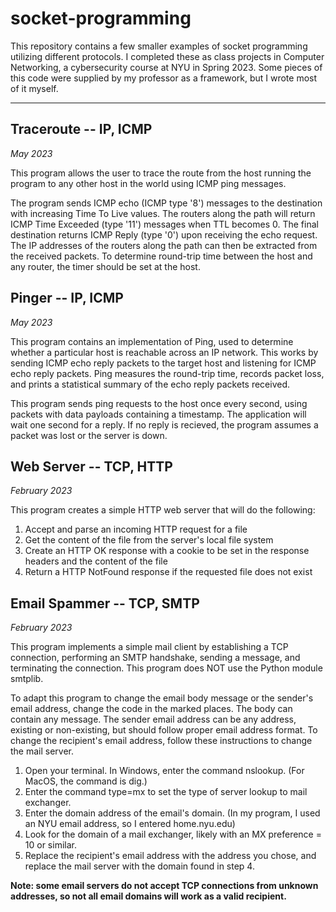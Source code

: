 # socket-programming

This repository contains a few smaller examples of socket programming utilizing different protocols. I completed these as class projects in Computer Networking, a cybersecurity course at NYU in Spring 2023. Some pieces of this code were supplied by my professor as a framework, but I wrote most of it myself. 

---

## Traceroute -- IP, ICMP

*May 2023*

This program allows the user to trace the route from the host running the program to any other host in the world using ICMP ping messages. 

The program sends ICMP echo (ICMP type '8') messages to the destination with increasing Time To Live values. The routers along the path will return ICMP Time Exceeded (type '11') messages when TTL becomes 0. The final destination returns ICMP Reply (type '0') upon receiving the echo request. The IP addresses of the routers along the path can then be extracted from the received packets. To determine round-trip time between the host and any router, the timer should be set at the host. 

## Pinger -- IP, ICMP

*May 2023*

This program contains an implementation of Ping, used to determine whether a particular host is reachable across an IP network. This works by sending ICMP echo reply packets to the target host and listening for ICMP echo reply packets. Ping measures the round-trip time, records packet loss, and prints a statistical summary of the echo reply packets received. 

This program sends ping requests to the host once every second, using packets with data payloads containing a timestamp. The application will wait one second for a reply. If no reply is recieved, the program assumes a packet was lost or the server is down. 

## Web Server -- TCP, HTTP

*February 2023*

This program creates a simple HTTP web server that will do the following: 

1. Accept and parse an incoming HTTP request for a file
2. Get the content of the file from the server's local file system
3. Create an HTTP OK response with a cookie to be set in the response headers and the content of the file
4. Return a HTTP NotFound response if the requested file does not exist

## Email Spammer -- TCP, SMTP 

*February 2023*

This program implements a simple mail client by establishing a TCP connection, performing an SMTP handshake, sending a message, and terminating the connection. This program does NOT use the Python module smtplib. 

To adapt this program to change the email body message or the sender's email address, change the code in the marked places. The body can contain any message. The sender email address can be any address, existing or non-existing, but should follow proper email address format. To change the recipient's email address, follow these instructions to change the mail server. 

1. Open your terminal. In Windows, enter the command nslookup. (For MacOS, the command is dig.)
2. Enter the command type=mx to set the type of server lookup to mail exchanger. 
3. Enter the domain address of the email's domain. (In my program, I used an NYU email address, so I entered home.nyu.edu)
4. Look for the domain of a mail exchanger, likely with an MX preference = 10 or similar. 
5. Replace the recipient's email address with the address you chose, and replace the mail server with the domain found in step 4. 

**Note: some email servers do not accept TCP connections from unknown addresses, so not all email domains will work as a valid recipient.**

